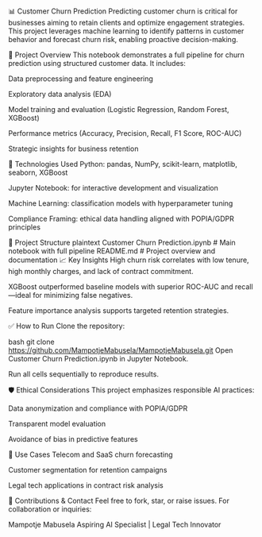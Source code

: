 📊 Customer Churn Prediction
Predicting customer churn is critical for businesses aiming to retain clients and optimize engagement strategies. This project leverages machine learning to identify patterns in customer behavior and forecast churn risk, enabling proactive decision-making.

🚀 Project Overview
This notebook demonstrates a full pipeline for churn prediction using structured customer data. It includes:

Data preprocessing and feature engineering

Exploratory data analysis (EDA)

Model training and evaluation (Logistic Regression, Random Forest, XGBoost)

Performance metrics (Accuracy, Precision, Recall, F1 Score, ROC-AUC)

Strategic insights for business retention

🧠 Technologies Used
Python: pandas, NumPy, scikit-learn, matplotlib, seaborn, XGBoost

Jupyter Notebook: for interactive development and visualization

Machine Learning: classification models with hyperparameter tuning

Compliance Framing: ethical data handling aligned with POPIA/GDPR principles

📁 Project Structure
plaintext
Customer Churn Prediction.ipynb   # Main notebook with full pipeline
README.md                         # Project overview and documentation
📈 Key Insights
High churn risk correlates with low tenure, high monthly charges, and lack of contract commitment.

XGBoost outperformed baseline models with superior ROC-AUC and recall—ideal for minimizing false negatives.

Feature importance analysis supports targeted retention strategies.

✅ How to Run
Clone the repository:

bash
git clone https://github.com/MampotjeMabusela/MampotjeMabusela.git
Open Customer Churn Prediction.ipynb in Jupyter Notebook.

Run all cells sequentially to reproduce results.

🛡️ Ethical Considerations
This project emphasizes responsible AI practices:

Data anonymization and compliance with POPIA/GDPR

Transparent model evaluation

Avoidance of bias in predictive features

📌 Use Cases
Telecom and SaaS churn forecasting

Customer segmentation for retention campaigns

Legal tech applications in contract risk analysis

🤝 Contributions & Contact
Feel free to fork, star, or raise issues. For collaboration or inquiries:

Mampotje Mabusela Aspiring AI Specialist | Legal Tech Innovator
